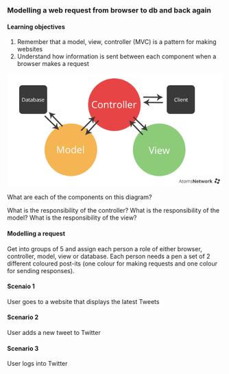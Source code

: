 ### Modelling a web request from browser to db and back again

#### Learning objectives

1) Remember that a model, view, controller (MVC) is a pattern for making websites
2) Understand how information is sent between each component when a browser makes a request


![](mvc.png)

What are each of the components on this diagram?

What is the responsibility of the controller?
What is the responsibility of the model?
What is the responsibility of the view?

#### Modelling a request

Get into groups of 5 and assign each person a role of either browser, controller, model, view or database.
Each person needs a pen a set of 2 different coloured post-its (one colour for making requests and one colour
for sending responses).



#### Scenaio 1

User goes to a website that displays the latest Tweets

#### Scenario 2

User adds a new tweet to Twitter

#### Scenario 3

User logs into Twitter






